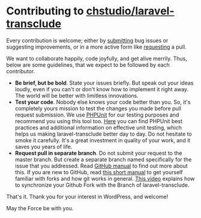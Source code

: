 # Contributing to [chstudio/laravel-transclude](https://github.com/chstudio/laravel-transclude)

Every contribution is welcome; either by [submitting](https://github.com/chstudio/laravel-transclude/issues) bug issues or suggesting improvements, or in a more active form like [requesting](https://github.com/chstudio/laravel-transclude/pulls) a pull.

We want to collaborate happily, code joyfully, and get alive merrily. Thus, below are some guidelines, that we expect to be followed by each contributor.

- **Be brief, but be bold**. State your issues briefly. But speak out your ideas loudly, even if you can't or don't know how to implement it right away. The world will be better with limitless innovations.
- **Test your code**. Nobody else knows your code better than you. So, it's completely yours mission to test the changes you made before pull request submission. We use [PHPUnit](https://phpunit.de/) for our testing purposes and recommend you using this tool too. [Here](https://phpunit.de/presentations.html) you can find PHPUnit best practices and additional information on effective unit testing, which helps us making laravel-transclude better day to day. Do not hesitate to smoke it carefully. It's a great investment in quality of your work, and it saves you years of life.
- **Request pull in separate branch**. Do not submit your request to the master branch. But create a separate branch named specifically for the issue that you addressed. Read [GitHub manual](https://help.github.com/articles/using-pull-requests) to find out more about this. If you are new to GitHub, read [this short manual](https://help.github.com/articles/fork-a-repo) to get yourself familiar with forks and how git works in general. [This video](http://www.youtube.com/watch?v=-zvHQXnBO6c) explains how to synchronize your Github Fork with the Branch of laravel-transclude.

That's it. Thank you for your interest in WordPress, and welcome!

May the Force be with you.
